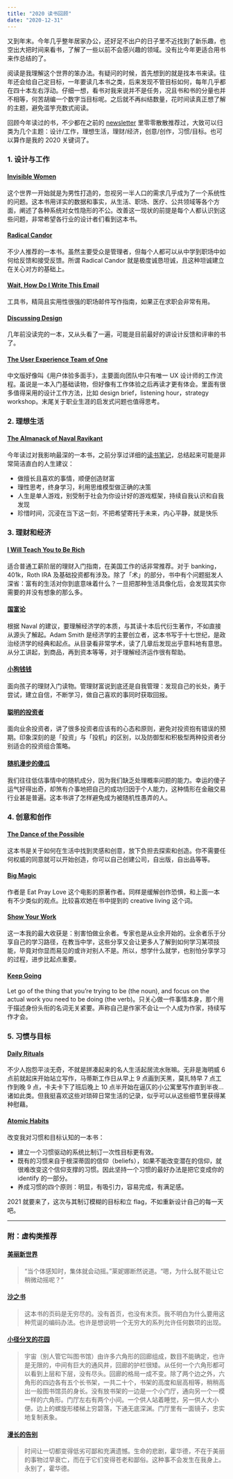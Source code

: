 ```yaml
---
title: "2020 读书回顾"
date: "2020-12-31"
---
```


又到年末。今年几乎整年居家办公，还好足不出户的日子里不近找到了新乐趣，也空出大把时间来看书，了解了一些以前不会感兴趣的领域。没有比今年更适合用书来作总结的了。

阅读是我理解这个世界的笨办法。有疑问的时候，首先想到的就是找本书来读。往年还会给自己定目标，一年要读几本书之类，后来发现不管目标如何，每年几乎都在四十本左右浮动。仔细一想，看书对我来说并不是任务，况且书和书的分量也并不相等，何苦胡编一个数字当目标呢。之后就不再纠结数量，花时间读真正想了解的主题，避免滥竽充数式阅读。

回顾今年读过的书，不少都在之前的 [newsletter](https://us10.campaign-archive.com/home/?u=4fed45ee5092478a3ecdc063a&id=391be5d253) 里零零散散推荐过，大致可以归类为几个主题：设计/工作，理想生活，理财/经济，创意/创作，习惯/目标。也可以算作是我的 2020 关键词了。

### 1. 设计与工作

#### [Invisible Women](https://www.amazon.com/Invisible-Women-Data-World-Designed/dp/1419729071)

这个世界一开始就是为男性打造的，忽视另一半人口的需求几乎成为了一个系统性的问题。这本书用详实的数据和事实，从生活、职场、医疗、公共领域等各个方面，阐述了各种系统对女性隐形的不公。改善这一现状的前提是每个人都认识到这些问题，非常希望各行业的设计者们看到这本书。

#### [Radical Candor](https://www.radicalcandor.com/the-book/)

不少人推荐的一本书。虽然主要受众是管理者，但每个人都可以从中学到职场中如何给反馈和接受反馈。所谓 Radical Candor 就是极度诚恳坦诚，且这种坦诚建立在关心对方的基础上。

#### [Wait, How Do I Write This Email](https://www.amazon.com/Wait-How-Write-This-Email-dp-0996349928/dp/0996349928/)

工具书，精简且实用性很强的职场邮件写作指南，如果正在求职会非常有用。

#### [Discussing Design](https://www.oreilly.com/library/view/discussing-design/9781491902394/)

几年前没读完的一本，又从头看了一遍，可能是目前最好的讲设计反馈和评审的书了。

#### [The User Experience Team of One](https://rosenfeldmedia.com/books/the-user-experience-team-of-one/)

中文版好像叫《用户体验多面手》，主要面向团队中只有唯一 UX 设计师的工作流程。虽说是一本入门基础读物，但好像有工作体验之后再读才更有体会。里面有很多值得采用的设计工作方法，比如 design brief，listening hour，strategy workshop。末尾关于职业生涯的启发式问题也值得思考。

### 2. 理想生活

#### [The Almanack of Naval Ravikant](https://www.navalmanack.com/)

今年读过对我影响最深的一本书，之前分享过详细的[读书笔记](https://menghanzhang.com/blog/naval-ravikant/)，总结起来可能是非常简洁直白的人生建议：

- 做擅长且喜欢的事情，顺便创造财富
- 理性思考，终身学习，利用思维模型做正确的决策
- 人生是单人游戏，别受制于社会为你设计好的游戏框架，持续自我认识和自我发现
- 珍惜时间，沉浸在当下这一刻，不把希望寄托于未来，内心平静，就是快乐

### 3. 理财和经济

#### [I Will Teach You to Be Rich](https://www.iwillteachyoutoberich.com/book/)

适合普通工薪阶层的理财入门指南，在美国工作的话非常推荐。对于 banking，401k，Roth IRA 及基础投资都有涉及。除了「术」的部分，书中有个问题挺发人深省：富有的生活对你到底意味着什么？一旦把那种生活具像化后，会发现其实你需要的并没有想象的那么多。

#### [国富论](https://zh.wikipedia.org/wiki/%E5%9C%8B%E5%AF%8C%E8%AB%96)

根据 Naval 的建议，要理解经济学的本质，与其读十本后代衍生著作，不如直接从源头了解起。Adam Smith 是经济学的主要创立者，这本书写于十七世纪，是政治经济学的经典和起点。从目录看非常学术，读了几章后发现出乎意料地有意思。从分工讲起，到商品，再到资本等等，对于理解经济运作很有帮助。

#### [小狗钱钱](https://book.douban.com/subject/3576486/)

面向孩子的理财入门读物。管理财富说到底还是自我管理：发现自己的长处，勇于尝试，建立自信，不断学习，做自己喜欢的事同时获取回报。

#### [聪明的投资者](https://book.douban.com/subject/5243775/)

面向业余投资者，讲了很多投资者应该有的心态和原则，避免对投资抱有错误的预期。印象深刻的是「投资」与「投机」的区别，以及防御型和积极型两种投资者分别适合的投资组合策略。

#### [随机漫步的傻瓜](https://book.douban.com/subject/10773362/)

我们往往低估事情中的随机成分，因为我们缺乏处理概率问题的能力。幸运的傻子运气好得出奇，却煞有介事地把自己的成功归因于个人能力，这种情形在金融交易行业甚是普遍。这本书讲了怎样避免成为被随机性愚弄的人。

### 4. 创意和创作

#### [The Dance of the Possible](https://scottberkun.com/2017/the-dance-of-the-possible/)

这本书是关于如何在生活中找到灵感和创意，放下负担去探索和创造。你不需要任何权威的同意就可以开始创造，你可以自己创建公司，自出版，自出品等等。

#### [Big Magic](https://www.elizabethgilbert.com/books/big-magic/)

作者是 Eat Pray Love 这个电影的原著作者。同样是缓解创作恐惧，和上面一本有不少类似的观点。比较喜欢她在书中提到的 creative living 这个词。

#### [Show Your Work](https://austinkleon.com/show-your-work/)

这一本我的最大收获是：别害怕做业余者。专家也是从业余开始的。业余者乐于分享自己的学习路径，在教当中学，这些分享又会让更多人了解到如何学习某项技能，毕竟对你显而易见的或许对别人不是。所以，想学什么就学，也别怕分享学习的过程，进步比起点重要。

#### [Keep Going](https://austinkleon.com/keepgoing/)

Let go of the thing that you’re trying to be (the noun), and focus on the actual work you need to be doing (the verb)。只关心做一件事情本身，那个用于描述身份头衔的名词无关紧要。声称自己是作家不会让一个人成为作家，持续写作才会。

### 5. 习惯与目标

#### [Daily Rituals](https://masoncurrey.com/daily-rituals)

不少人抱怨平淡无奇，不就是拼凑起来的名人生活起居流水账嘛。无非是海明威 6 点前就起床开始站立写作，马蒂斯工作日从早上 9 点画到天黑，莫扎特早 7 点工作到晚 9 点，卡夫卡下了班后晚上 10 点半开始在逼仄的小公寓里写作直到半夜… 诸如此类。但我挺喜欢这些对琐碎日常生活的记录，似乎可以从这些细节里获得某种慰藉。

#### [Atomic Habits](https://jamesclear.com/atomic-habits)

改变我对习惯和目标认知的一本书：

- 建立一个习惯驱动的系统比制订一次性目标更有效。
- 既有的习惯来自于根深蒂固的信仰（beliefs），如果不能改变潜在的信仰，就很难改变这个信仰支撑的习惯。因此坚持一个习惯的最好办法是把它变成你的 identify 的一部分。
- 养成习惯的四个原则：明显，有吸引力，容易完成，有满足感。

2021 就要来了，这次与其制订模糊的目标和立 flag，不如重新设计自己的每一天吧。

---

### 附：虚构类推荐

#### [美丽新世界](https://book.douban.com/subject/27002046/)

> “当个体感知时，集体就会动摇。”莱妮娜断然说道。“嗯，为什么就不能让它稍微动摇呢？”

#### [沙之书](https://book.douban.com/subject/25796049/)

> 这本书的页码是无穷尽的。没有首页，也没有末页。我不明白为什么要用这种荒诞的编码办法。也许是想说明一个无穷大的系列允许任何数项的出现。

#### [小径分叉的花园](https://book.douban.com/subject/25796120/)

> 宇宙（别人管它叫图书馆）由许多六角形的回廊组成，数目不能确定，也许是无限的，中间有巨大的通风井，回廊的护栏很矮。从任何一个六角形都可以看到上层和下层，没有尽头。回廊的格局一成不变。除了两个边之外，六角形的四边各有五个长书架，一共二十个，书架的高度和层高相等，稍稍高出一般图书馆员的身长。没有放书架的一边是一个小门厅，通向另一个一模一样的六角形。门厅左右有两个小间。一个供人站着睡觉，另一供人大小便。边上的螺旋形楼梯上穷碧落，下通无底深渊。门厅里有一面镜子，忠实地复制表象。

#### [漫长的告别](https://book.douban.com/subject/30316475/)

> 时间让一切都变得低劣可鄙和充满遗憾。生命的悲剧，霍华德，不在于美丽的事物过早衰亡，而在于它们变得苍老和鄙俗。这种事不会发生在我身上。永别了，霍华德。

